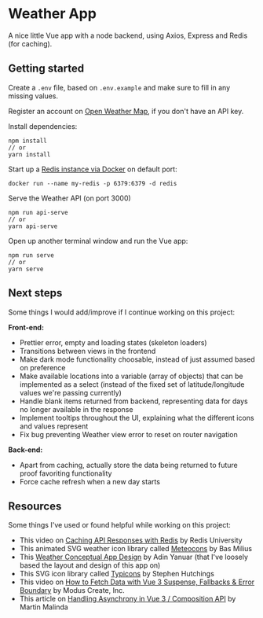 # Weather App
A nice little Vue app with a node backend, using Axios, Express and Redis (for caching).

## Getting started

Create a `.env` file, based on `.env.example` and make sure to fill in any missing values.

Register an account on [Open Weather Map](https://openweathermap.org/), if you don't have an API key.

Install dependencies:
```
npm install
// or
yarn install
```

Start up a [Redis instance via Docker](https://hub.docker.com/_/redis) on default port:
```
docker run --name my-redis -p 6379:6379 -d redis
```

Serve the Weather API (on port 3000)
```
npm run api-serve
// or
yarn api-serve
```

Open up another terminal window and run the Vue app:
```
npm run serve
// or
yarn serve
```

## Next steps
Some things I would add/improve if I continue working on this project:

**Front-end:**
- Prettier error, empty and loading states (skeleton loaders)
- Transitions between views in the frontend
- Make dark mode functionality choosable, instead of just assumed based on preference
- Make available locations into a variable (array of objects) that can be implemented as a select (instead of the fixed set of latitude/longitude values we're passing currently)
- Handle blank items returned from backend, representing data for days no longer available in the response
- Implement tooltips throughout the UI, explaining what the different icons and values represent
- Fix bug preventing Weather view error to reset on router navigation

**Back-end:**
- Apart from caching, actually store the data being returned to future proof favoriting functionality
- Force cache refresh when a new day starts

## Resources
Some things I've used or found helpful while working on this project:
- This video on [Caching API Responses with Redis](https://www.youtube.com/watch?v=hRecenOBYlE) by Redis University
- This animated SVG weather icon library called [Meteocons](https://bas.dev/work/meteocons) by Bas Milius
- This [Weather Conceptual App Design](https://dribbble.com/shots/15217317-Weather-Conceptual-App-Design) by Adin Yanuar (that I've loosely based the layout and design of this app on)
- This SVG icon library called [Typicons](https://www.s-ings.com/typicons/) by Stephen Hutchings
- This video on [How to Fetch Data with Vue 3 Suspense, Fallbacks & Error Boundary](https://www.youtube.com/watch?v=LvOYCjpMQ10) by Modus Create, Inc.
- This article on [Handling Asynchrony in Vue 3 / Composition API](https://javascript.plainenglish.io/handling-asynchrony-in-vue-3-composition-api-part-1-managing-async-state-e993842ebf8f) by Martin Malinda